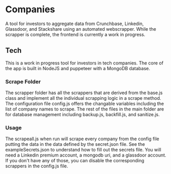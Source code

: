 # Companies
A tool for investors to aggregate data from Crunchbase, Linkedin, Glassdoor, and Stackshare using an automated webscrapper. While the scrapper is complete, the frontend is currently a work in progress.  

## Tech 
This is a work in progress tool for investors in tech companies. The core of the app is built in NodeJS and puppeteer with a MongoDB database. 

### Scrape Folder
The scrapper folder has all the scrappers that are derived from the base.js class and implement all the individual scrapping logic in a scrape method. The configuration file config.js offers the changable variables including the list of company names to scrape. The rest of the files in the main folder are for database management including backup.js, backfill.js, and sanitize.js. 

### Usage
The scrapeall.js when run will scrape every company from the config file putting the data in the data defined by the secret.json file. See the exampleSecrets.json to understand how to fill out the secrets file. You will need a Linkedin premium account, a mongodb uri, and a glassdoor account. If you don't have any of those, you can disable the corresponding scrappers in the config.js file. 
